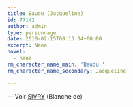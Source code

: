 ```yaml
---
title: Baudu (Jacqueline)
id: 77142
author: admin
type: personnage
date: 2010-02-15T08:13:04+00:00
excerpt: Nana
novel:
  - nana
rm_character_name_main: 'Baudu '
rm_character_name_secondary: Jacqueline

---
```

— Voir [SIVRY][1] (Blanche de)

 [1]: http://